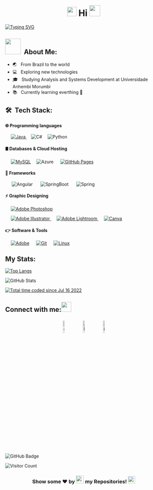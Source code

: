 <h1 align="center"><img src="https://emojis.slackmojis.com/emojis/images/1588315024/8823/hyperkitty.gif?1588315024" width="30" /> Hi <img src="https://media.giphy.com/media/hvRJCLFzcasrR4ia7z/giphy.gif" width="35"></h1>
<p align="center">
  
[![Typing SVG](https://readme-typing-svg.herokuapp.com?color=e31586&size=29&multiline=true&width=700&lines=Welcome+To+Michelle's+GitHub+Profile+♥)](https://git.io/typing-svg)

##  <img src="https://media.giphy.com/media/VgCDAzcKvsR6OM0uWg/giphy.gif" width="50"> &nbsp;About Me:  </h2>

- 🌏 &nbsp; From Brazil to the world
- 💻 &nbsp; Exploring new technologies
- 🎓 &nbsp; Studying Analysis and Systems Development at Universidade Anhembi Morumbi
- 📚 &nbsp; Currently learning everthing 🤣

## 🛠 &nbsp;Tech Stack:

#### 🌐 Programming languages &nbsp;
<p align="left">
&emsp;
  <a href="https://www.java.com" target="_blank"> 
    <img alt="Java" src="https://img.shields.io/badge/Java-%23007396.svg?logo=java&logoColor=white">
  </a>
  &emsp;<img alt="C#" src="https://img.shields.io/badge/C%23-%23239120.svg?style=flat&logo=C-sharp&logoColor=white "/>
  </a> 
&emsp;<img alt="Python" src="https://img.shields.io/badge/Python-FFD43B?style=flat&logo=python&logoColor=darkgreen "/>
  </a> 

  
#### 🛢 Databases & Cloud Hosting &nbsp;
<p align="left">
  &emsp;
    <a href="https://www.mysql.com/"><img alt="MySQL" src="https://img.shields.io/badge/MySQL-00000F?style=flat&logo=mysql&logoColor=white"></a>
  &emsp;<img alt="Azure" src="https://img.shields.io/badge/Azure-%230072C6.svg?style=flat&logo=Azure-devops&logoColor=white "></a>
  &emsp;
    <a href="https://www.github.com"><img alt="GitHub Pages" src="https://img.shields.io/badge/GitHub%20Pages-%23327FC7.svg?style=flat&logo=github&logoColor=white"></a>
  
#### 🌱 Frameworks
<p align="left">
  
  &emsp;&ensp;![Angular](https://img.shields.io/badge/Angular-%23DD0031.svg?style=flat&logo=Angular&logoColor=white)
  &emsp;&ensp;![SpringBoot](https://img.shields.io/badge/Spring%20Boot-6DB33F.svg?style=flat&logo=Spring-Boot&logoColor=white)
  &emsp;&ensp;![Spring](https://img.shields.io/badge/Spring-%236DB33F.svg?style=flat&logo=Spring&logoColor=black)

#### ⚡ Graphic Designing
  <p align="left">
  &emsp; 
  <a href="https://www.adobe.com/in/products/photoshop.html" target="_blank"> 
  <img alt="Adobe Photoshop" src="https://img.shields.io/badge/Adobe%20Photoshop-31A8FF?style=flat&logo=Adobe%20Photoshop&logoColor=black "/>
  </a>   
<p align="left">
  &emsp;  
  <a href="https://www.adobe.com/in/products/illustrator.html" target="_blank"> 
  <img alt="Adobe Illustrator" src="https://img.shields.io/badge/Adobe%20Illustrator-FF9A00?style=flat&logo=adobe%20illustrator&logoColor=white"/>
  </a> 
    &emsp;
  <a href="https://www.adobe.com/in/products/photoshop-lightroom.html" target="_blank"> 
  <img alt="Adobe Lightroom" src="https://img.shields.io/badge/Adobe%20Lightroom-31A8FF?style=flat&logo=Adobe%20Lightroom&logoColor=white"/>
  </a>
    &emsp;
  <a href="#">
  <img alt="Canva" src="https://img.shields.io/badge/Canva-%2300C4CC.svg?style=flat&logo=Canva&logoColor=white"/>
  </a>
  
  #### 👉 Software & Tools
  <p>
  &emsp;
    <a href="#"><img alt="Adobe" src="https://img.shields.io/badge/Adobe%20-%23FF0000.svg?logo=adobe&logoColor=white"></a>
  &emsp;
    <a href="#"><img alt="Git" src="https://img.shields.io/badge/Git%20-%23F05033.svg?logo=git&logoColor=white"></a>
  &emsp;
    <a href="#"><img alt="Linux" src="https://img.shields.io/badge/Linux-FCC624?style=flat&logo=linux&logoColor=black"></a>
    
  
  
  
<!--
**mgvictoriano/mgvictoriano** is a ✨ _special_ ✨ repository because its `README.md` (this file) appears on your GitHub profile.

Here are some ideas to get you started:

- 🔭 I’m currently working on ...
- 🌱 I’m currently learning ...
- 👯 I’m looking to collaborate on ...
- 🤔 I’m looking for help with ...
- 💬 Ask me about ...
- 📫 How to reach me: ...
- 😄 Pronouns: ...
- ⚡ Fun fact: ...
-->

## My Stats:

	  
[![Top Langs](https://github-readme-stats.vercel.app/api/top-langs/?username=mgvictoriano&theme=omni)](https://github.com/anuraghazra/github-readme-stats)
	  
![GitHub Stats](https://github-readme-stats.vercel.app/api?username=mgvictoriano&theme=omni&show_icons=true)

<a href="https://wakatime.com/@323956e4-faf4-48d4-aa21-704c00ea22ce"><img src="https://wakatime.com/badge/user/323956e4-faf4-48d4-aa21-704c00ea22ce.svg" alt="Total time coded since Jul 16 2022" /></a>

   
 <!-- &layout=compact
-->
	  
## Connect with me:<img src="https://github.com/TheDudeThatCode/TheDudeThatCode/blob/master/Assets/Handshake.gif" height="32px"> 
<p align="center">
	        <a href="https://github.com/mgvictoriano"><img alt="github" width="10%" style="padding:5px" src="https://img.icons8.com/clouds/100/000000/github.png"/></a>
          <a href="https://www.linkedin.com/in/michelle-victoriano/"><img alt="linkedin" width="10%" style="padding:5px" src="https://img.icons8.com/clouds/100/000000/linkedin.png"/></a>
          <a href="https://www.instagram.com/mvictorianoadv/"><img alt="instagram" width="10%" style="padding:5px" src="https://img.icons8.com/clouds/100/000000/instagram.png"/></a>
</p>
    
    

<br>
<a><img src="https://img.shields.io/github/followers/mgvictoriano?label=Followers&style=social" alt="GitHub Badge"></a>

![Visitor Count](https://komarev.com/ghpvc/?username=mgvictoriano&color=orange&style=flat-square)

<h3><p align ="center"> Show some ❤️ by  <img src="https://media.giphy.com/media/ObNTw8Uzwy6KQ/giphy.gif" height="25px"> my Repositories! <img src="https://user-images.githubusercontent.com/76244600/130682427-5b987fe2-9a2e-4e08-9e59-b951a8e58a84.gif" height="23px"></p> </h3>

 
 
